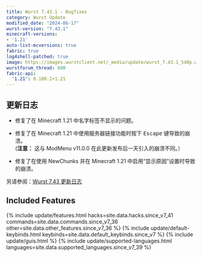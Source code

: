 ```yaml
---
title: Wurst 7.43.1 - Bugfixes
category: Wurst Update
modified_date: "2024-06-17"
wurst-version: "7.43.1"
minecraft-versions:
- '1.21'
auto-list-mcversions: true
fabric: true
log4shell-patched: true
image: https://images.wurstclient.net/_media/update/wurst_7.43.1_540p.webp
wurstforum_thread: 600
fabric-api:
  '1.21': 0.100.1+1.21
---
```

## 更新日志

- 修复了在 Minecraft 1.21 中名字标签不显示的问题。

- 修复了在 Minecraft 1.21 中使用服务器链接功能时按下 <kbd>Escape</kbd> 键导致的崩溃。  
  (**注意：** 这与 ModMenu v11.0.0 在此更新发布后一天引入的崩溃不同。）

- 修复了在使用 NewChunks 并在 Minecraft 1.21 中启用“显示原因”设置时导致的崩溃。

另请参阅：[Wurst 7.43 更新日志](/updates/wurst-7-43/)

## Included Features

{% include update/features.html hacks=site.data.hacks.since_v7_41 commands=site.data.commands.since_v7_36 other=site.data.other_features.since_v7_36 %}
{% include update/default-keybinds.html keybinds=site.data.default_keybinds.since_v7 %}
{% include update/guis.html %}
{% include update/supported-languages.html languages=site.data.supported_languages.since_v7_39 %}
